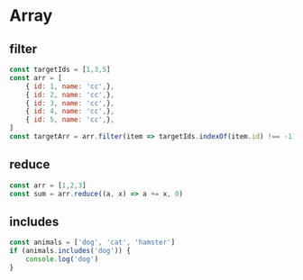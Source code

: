 # Array

## filter

```js
const targetIds = [1,3,5]
const arr = [
    { id: 1, name: 'cc',},
    { id: 2, name: 'cc',},
    { id: 3, name: 'cc',},
    { id: 4, name: 'cc',},
    { id: 5, name: 'cc',},
]
const targetArr = arr.filter(item => targetIds.indexOf(item.id) !== -1)
```

## reduce

```js
const arr = [1,2,3]
const sum = arr.reduce((a, x) => a += x, 0)
```

## includes

```js
const animals = ['dog', 'cat', 'hamster']
if (animals.includes('dog')) {
    console.log('dog')
}
```
